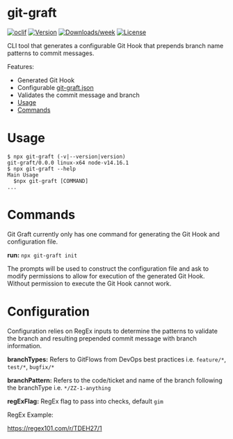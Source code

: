 # git-graft

[![oclif](https://img.shields.io/badge/cli-oclif-brightgreen.svg)](https://oclif.io)
[![Version](https://img.shields.io/npm/v/git-graft.svg)](https://npmjs.org/package/git-graft)
[![Downloads/week](https://img.shields.io/npm/dw/git-graft.svg)](https://npmjs.org/package/git-graft)
[![License](https://img.shields.io/npm/l/git-graft.svg)](https://github.com/JacobMGEvans/git-graft/blob/master/package.json)

CLI tool that generates a configurable Git Hook that prepends branch name patterns to commit messages.

Features:

- Generated Git Hook
- Configurable [git-graft.json](#configuration)
- Validates the commit message and branch
- [Usage](#usage)
- [Commands](#commands)

# Usage

```sh-session
$ npx git-graft (-v|--version|version)
git-graft/0.0.0 linux-x64 node-v14.16.1
$ npx git-graft --help
Main Usage
  $npx git-graft [COMMAND]
...
```

# Commands

Git Graft currently only has one command for generating the Git Hook and configuration file.

**run:**
`npx git-graft init`

The prompts will be used to construct the configuration file and ask to modify permissions to allow for execution of the generated Git Hook. Without permission to execute the Git Hook cannot work.

# Configuration

Configuration relies on RegEx inputs to determine the patterns to validate the branch and resulting prepended commit message with branch
information.

**branchTypes:** Refers to GitFlows from DevOps best practices i.e. `feature/*`, `test/*`, `bugfix/*`

**branchPattern:** Refers to the code/ticket and name of the branch following the branchType i.e. `*/ZZ-1-anything`

**regExFlag:** RegEx flag to pass into checks, default `gim`

RegEx Example:

https://regex101.com/r/TDEH27/1
